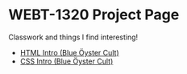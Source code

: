 # WEBT-1320 Project Page
Classwork and things I find interesting!

<ul>
    <li><a href="HTML_Intro/Index.html" target="_blank">HTML Intro (Blue Öyster Cult)</a></li>
    <li><a href="HTML 5 CSS Intro/Index.html" target="_blank">CSS Intro (Blue Öyster Cult)</a></li>
</ul>
